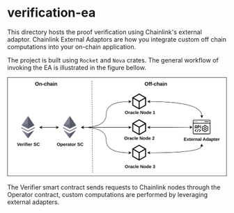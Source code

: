 # verification-ea

This directory hosts the proof verification using Chainlink's external adaptor. Chainlink External Adaptors are how you integrate custom off chain computations into your on-chain application.

The project is built using `Rocket` and `Nova` crates. The general workflow of invoking the EA is illustrated in the figure bellow. 

![Chainlinks EA Workflow](external-adapter.svg)

The Verifier smart contract sends requests to Chainlink nodes through the Operator contract, custom computations are performed by leveraging external adapters.
